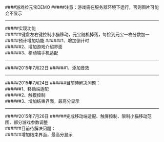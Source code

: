 ####游戏捡元宝DEMO
#####注意：游戏需在服务器环境下运行，否则图片可能会不显示
***
#####实现功能      
######键盘左右键控制小猫移动，元宝随机掉落，每捡到元宝一枚分数加一       
#####预计增加功能
######1、增加倒计时       
######2、增加游戏介绍界面      
######3、移动端手机适配
***
#####2015年7月22日
######1、添加音效
***
#####2015年7月24日
######目前待解决问题：                       
######1、移动端适配       
######2、触摸控制       
######3、增加结束界面，最高分显示
***
#####2015年7月26日
######完成移动端适配、触屏控制、限制小猫移动范围、部分游戏参数调整      
######目前待解决问题：     
######增加结束界面，最高分显示

